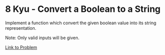 # 8 Kyu - Convert a Boolean to a String

Implement a function which convert the given boolean value into its string representation.

Note: Only valid inputs will be given.

[Link to Problem](https://www.codewars.com/kata/551b4501ac0447318f0009cd/train/javascript)
